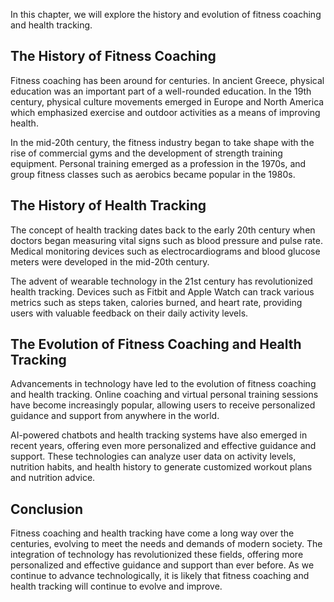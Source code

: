 

In this chapter, we will explore the history and evolution of fitness coaching and health tracking.

The History of Fitness Coaching
-------------------------------

Fitness coaching has been around for centuries. In ancient Greece, physical education was an important part of a well-rounded education. In the 19th century, physical culture movements emerged in Europe and North America which emphasized exercise and outdoor activities as a means of improving health.

In the mid-20th century, the fitness industry began to take shape with the rise of commercial gyms and the development of strength training equipment. Personal training emerged as a profession in the 1970s, and group fitness classes such as aerobics became popular in the 1980s.

The History of Health Tracking
------------------------------

The concept of health tracking dates back to the early 20th century when doctors began measuring vital signs such as blood pressure and pulse rate. Medical monitoring devices such as electrocardiograms and blood glucose meters were developed in the mid-20th century.

The advent of wearable technology in the 21st century has revolutionized health tracking. Devices such as Fitbit and Apple Watch can track various metrics such as steps taken, calories burned, and heart rate, providing users with valuable feedback on their daily activity levels.

The Evolution of Fitness Coaching and Health Tracking
-----------------------------------------------------

Advancements in technology have led to the evolution of fitness coaching and health tracking. Online coaching and virtual personal training sessions have become increasingly popular, allowing users to receive personalized guidance and support from anywhere in the world.

AI-powered chatbots and health tracking systems have also emerged in recent years, offering even more personalized and effective guidance and support. These technologies can analyze user data on activity levels, nutrition habits, and health history to generate customized workout plans and nutrition advice.

Conclusion
----------

Fitness coaching and health tracking have come a long way over the centuries, evolving to meet the needs and demands of modern society. The integration of technology has revolutionized these fields, offering more personalized and effective guidance and support than ever before. As we continue to advance technologically, it is likely that fitness coaching and health tracking will continue to evolve and improve.
